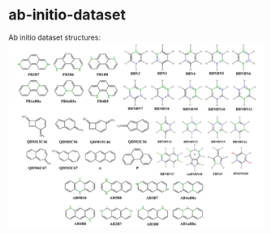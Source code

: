 # ab-initio-dataset
Ab initio dataset structures:
![alt text](https://github.com/ml4sf/ab-initio-dataset/blob/main/DS.png?raw=true)
